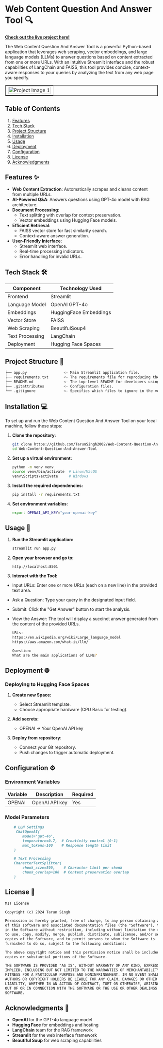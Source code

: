 # Web Content Question And Answer Tool 🔍

**[Check out the live project here!](https://tarun-singh-web-content-question-and-answer-tool.hf.space/)**

The Web Content Question And Answer Tool is a powerful Python-based application that leverages web scraping, vector embeddings, and large language models (LLMs) to answer questions based on content extracted from one or more URLs. With an intuitive Streamlit interface and the robust capabilities of LangChain and FAISS, this tool provides concise, context-aware responses to your queries by analyzing the text from any web page you specify.

<table border="2" style="width:100%; border-collapse: collapse;">
  <tr>
    <td><img src="https://github.com/user-attachments/assets/49784cb7-1d4d-4648-b168-53838202fecf" alt="Project Image 1" style="width:100%;"></td>
  </tr>
</table>

## Table of Contents

1. [Features](#features)
2. [Tech Stack](#tech-stack)
3. [Project Structure](#project-structure)
4. [Installation](#installation)
5. [Usage](#usage)
6. [Deployment](#deployment)
7. [Configuration](#configuration)
8. [License](#license)
9. [Acknowledgments](#acknowledgments)

## Features ✨

- **Web Content Extraction**: Automatically scrapes and cleans content from multiple URLs.
- **AI-Powered Q&A**: Answers questions using GPT-4o model with RAG architecture.
- **Document Processing**:
  - Text splitting with overlap for context preservation.
  - Vector embeddings using Hugging Face models.
- **Efficient Retrieval**:
  - FAISS vector store for fast similarity search.
  - Context-aware answer generation.
- **User-Friendly Interface**:
  - Streamlit web interface.
  - Real-time processing indicators.
  - Error handling for invalid URLs.

## Tech Stack 🛠️

| Component               | Technology Used          |
|-------------------------|--------------------------|
| Frontend                | Streamlit                |
| Language Model          | OpenAI GPT-4o            |
| Embeddings              | HuggingFace Embeddings   |
| Vector Store            | FAISS                    |
| Web Scraping            | BeautifulSoup4           |
| Text Processing         | LangChain                |
| Deployment              | Hugging Face Spaces      |

## Project Structure 📁

```bash
├── app.py                 <- Main Streamlit application file.
├── requirements.txt       <- The requirements file for reproducing the environment.
├── README.md              <- The top-level README for developers using this project.
├── .gitattributes         <- Configuration files.       
└── .gitignore             <- Specifies which files to ignore in the version control.            

```
## Installation 💻

To set up and run the Web Content Question And Answer Tool on your local machine, follow these steps:

1. **Clone the repository:**
    ```bash
    git clone https://github.com/TarunSingh2002/Web-Content-Question-And-Answer-Tool
    cd Web-Content-Question-And-Answer-Tool
    ```

2. **Set up a virtual environment:**
    ```bash
    python -m venv venv
    source venv/bin/activate  # Linux/MacOS
    venv\Scripts\activate     # Windows
    ```

3. **Install the required dependencies:**
    ```bash
    pip install -r requirements.txt
    ```

4. **Set environment variables:**
    ```bash
    export OPENAI_API_KEY="your-openai-key"
    ```

## Usage 🚀

1. **Run the Streamlit application:**
    ```bash
    streamlit run app.py
    ```

2. **Open your browser and go to:**
    ```
    http://localhost:8501
    ```

3. **Interact with the Tool:**

  - Input URLs: Enter one or more URLs (each on a new line) in the provided text area.
  - Ask a Question: Type your query in the designated input field.

  - Submit: Click the "Get Answer" button to start the analysis.
  - View the Answer: The tool will display a succinct answer generated from the content of the provided URLs.
    ```bash
    URLs:
    https://en.wikipedia.org/wiki/Large_language_model
    https://aws.amazon.com/what-is/llm/

    Question:
    What are the main applications of LLMs?
    ```


## Deployment 🌐

### Deploying to Hugging Face Spaces

1. **Create new Space:**
   - Select Streamlit template.
   - Choose appropriate hardware (CPU Basic for testing).

2. **Add secrets:**
   - OPENAI → Your OpenAI API key

3. **Deploy from repository:**
   - Connect your Git repository.
   - Push changes to trigger automatic deployment.



## Configuration ⚙️

### Environment Variables

| Variable                | Description              | Required                 |                        
|-------------------------|--------------------------|--------------------------|
| OPENAI                  | OpenAI API key           | Yes                      |

### Model Parameters
```markdown
    # LLM Settings
     ChatOpenAI(
        model='gpt-4o',
        temperature=0.7,  # Creativity control (0-1)
        max_tokens=100    # Response length limit
    )

    # Text Processing
    CharacterTextSplitter(
        chunk_size=500,    # Character limit per chunk
        chunk_overlap=100  # Context preservation overlap
    )
```

## License 📜
```markdown
MIT License

Copyright (c) 2024 Tarun Singh

Permission is hereby granted, free of charge, to any person obtaining a copy
of this software and associated documentation files (the "Software"), to deal
in the Software without restriction, including without limitation the rights
to use, copy, modify, merge, publish, distribute, sublicense, and/or sell
copies of the Software, and to permit persons to whom the Software is
furnished to do so, subject to the following conditions:

The above copyright notice and this permission notice shall be included in all
copies or substantial portions of the Software.

THE SOFTWARE IS PROVIDED "AS IS", WITHOUT WARRANTY OF ANY KIND, EXPRESS OR
IMPLIED, INCLUDING BUT NOT LIMITED TO THE WARRANTIES OF MERCHANTABILITY,
FITNESS FOR A PARTICULAR PURPOSE AND NONINFRINGEMENT. IN NO EVENT SHALL THE
AUTHORS OR COPYRIGHT HOLDERS BE LIABLE FOR ANY CLAIM, DAMAGES OR OTHER
LIABILITY, WHETHER IN AN ACTION OF CONTRACT, TORT OR OTHERWISE, ARISING FROM,
OUT OF OR IN CONNECTION WITH THE SOFTWARE OR THE USE OR OTHER DEALINGS IN THE
SOFTWARE.
```

## Acknowledgments 🙏

- **OpenAI** for the GPT-4o language model
- **Hugging Face** for embeddings and hosting
- **LangChain** team for the RAG framework
- **Streamlit** for the web interface framework
- **Beautiful Soup** for web scraping capabilities